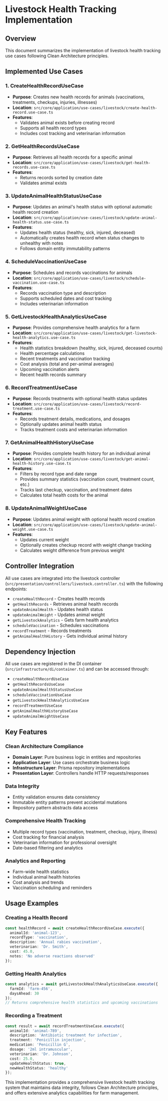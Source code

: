 # Livestock Health Tracking Implementation

## Overview

This document summarizes the implementation of livestock health tracking use cases following Clean Architecture principles.

## Implemented Use Cases

### 1. CreateHealthRecordUseCase

- **Purpose**: Creates new health records for animals (vaccinations, treatments, checkups, injuries, illnesses)
- **Location**: `src/core/application/use-cases/livestock/create-health-record.use-case.ts`
- **Features**:
  - Validates animal exists before creating record
  - Supports all health record types
  - Includes cost tracking and veterinarian information

### 2. GetHealthRecordsUseCase

- **Purpose**: Retrieves all health records for a specific animal
- **Location**: `src/core/application/use-cases/livestock/get-health-records.use-case.ts`
- **Features**:
  - Returns records sorted by creation date
  - Validates animal exists

### 3. UpdateAnimalHealthStatusUseCase

- **Purpose**: Updates an animal's health status with optional automatic health record creation
- **Location**: `src/core/application/use-cases/livestock/update-animal-health-status.use-case.ts`
- **Features**:
  - Updates health status (healthy, sick, injured, deceased)
  - Automatically creates health record when status changes to unhealthy with notes
  - Follows domain entity immutability patterns

### 4. ScheduleVaccinationUseCase

- **Purpose**: Schedules and records vaccinations for animals
- **Location**: `src/core/application/use-cases/livestock/schedule-vaccination.use-case.ts`
- **Features**:
  - Records vaccination type and description
  - Supports scheduled dates and cost tracking
  - Includes veterinarian information

### 5. GetLivestockHealthAnalyticsUseCase

- **Purpose**: Provides comprehensive health analytics for a farm
- **Location**: `src/core/application/use-cases/livestock/get-livestock-health-analytics.use-case.ts`
- **Features**:
  - Health statistics breakdown (healthy, sick, injured, deceased counts)
  - Health percentage calculations
  - Recent treatments and vaccination tracking
  - Cost analysis (total and per-animal averages)
  - Upcoming vaccination alerts
  - Recent health records summary

### 6. RecordTreatmentUseCase

- **Purpose**: Records treatments with optional health status updates
- **Location**: `src/core/application/use-cases/livestock/record-treatment.use-case.ts`
- **Features**:
  - Records treatment details, medications, and dosages
  - Optionally updates animal health status
  - Tracks treatment costs and veterinarian information

### 7. GetAnimalHealthHistoryUseCase

- **Purpose**: Provides complete health history for an individual animal
- **Location**: `src/core/application/use-cases/livestock/get-animal-health-history.use-case.ts`
- **Features**:
  - Filters by record type and date range
  - Provides summary statistics (vaccination count, treatment count, etc.)
  - Tracks last checkup, vaccination, and treatment dates
  - Calculates total health costs for the animal

### 8. UpdateAnimalWeightUseCase

- **Purpose**: Updates animal weight with optional health record creation
- **Location**: `src/core/application/use-cases/livestock/update-animal-weight.use-case.ts`
- **Features**:
  - Updates current weight
  - Optionally creates checkup record with weight change tracking
  - Calculates weight difference from previous weight

## Controller Integration

All use cases are integrated into the livestock controller (`src/presentation/controllers/livestock.controller.ts`) with the following endpoints:

- `createHealthRecord` - Creates health records
- `getHealthRecords` - Retrieves animal health records
- `updateAnimalHealth` - Updates health status
- `updateAnimalWeight` - Updates animal weight
- `getLivestockAnalytics` - Gets farm health analytics
- `scheduleVaccination` - Schedules vaccinations
- `recordTreatment` - Records treatments
- `getAnimalHealthHistory` - Gets individual animal history

## Dependency Injection

All use cases are registered in the DI container (`src/infrastructure/di/container.ts`) and can be accessed through:

- `createHealthRecordUseCase`
- `getHealthRecordsUseCase`
- `updateAnimalHealthStatusUseCase`
- `scheduleVaccinationUseCase`
- `getLivestockHealthAnalyticsUseCase`
- `recordTreatmentUseCase`
- `getAnimalHealthHistoryUseCase`
- `updateAnimalWeightUseCase`

## Key Features

### Clean Architecture Compliance

- **Domain Layer**: Pure business logic in entities and repositories
- **Application Layer**: Use cases orchestrate business logic
- **Infrastructure Layer**: Prisma repository implementations
- **Presentation Layer**: Controllers handle HTTP requests/responses

### Data Integrity

- Entity validation ensures data consistency
- Immutable entity patterns prevent accidental mutations
- Repository pattern abstracts data access

### Comprehensive Health Tracking

- Multiple record types (vaccination, treatment, checkup, injury, illness)
- Cost tracking for financial analysis
- Veterinarian information for professional oversight
- Date-based filtering and analytics

### Analytics and Reporting

- Farm-wide health statistics
- Individual animal health histories
- Cost analysis and trends
- Vaccination scheduling and reminders

## Usage Examples

### Creating a Health Record

```typescript
const healthRecord = await createHealthRecordUseCase.execute({
  animalId: 'animal-123',
  recordType: 'vaccination',
  description: 'Annual rabies vaccination',
  veterinarian: 'Dr. Smith',
  cost: 45.0,
  notes: 'No adverse reactions observed'
});
```

### Getting Health Analytics

```typescript
const analytics = await getLivestockHealthAnalyticsUseCase.execute({
  farmId: 'farm-456',
  daysAhead: 30
});
// Returns comprehensive health statistics and upcoming vaccinations
```

### Recording a Treatment

```typescript
const result = await recordTreatmentUseCase.execute({
  animalId: 'animal-789',
  description: 'Antibiotic treatment for infection',
  treatment: 'Penicillin injection',
  medication: 'Penicillin G',
  dosage: '2ml intramuscular',
  veterinarian: 'Dr. Johnson',
  cost: 25.0,
  updateHealthStatus: true,
  newHealthStatus: 'healthy'
});
```

This implementation provides a comprehensive livestock health tracking system that maintains data integrity, follows Clean Architecture principles, and offers extensive analytics capabilities for farm management.
